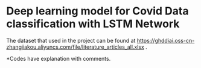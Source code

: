# Deep learning model for Covid Data classification with LSTM Network

The dataset that used in the project can be found at https://ghddiai.oss-cn-zhangjiakou.aliyuncs.com/file/literature_articles_all.xlsx .

*Codes have explanation with comments.
